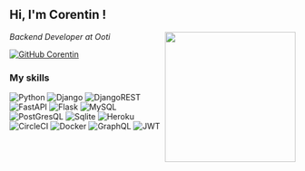 <h2> Hi, I'm Corentin ! </h2>
<img align='right' src="https://media.giphy.com/media/LMt9638dO8dftAjtco/giphy.gif" width="230">
<p><em>Backend Developer at Ooti
</em></p>


[![GitHub Corentin](https://img.shields.io/github/followers/cocorico84?label=follow&style=social)](https://github.com/Cocorico84)

### My skills

<p>
  <img alt="Python" src="https://img.shields.io/badge/Python-3776AB?style=for-the-badge&logo=python&logoColor=white" />
  <img alt="Django" src="https://img.shields.io/badge/django-%23092E20.svg?style=for-the-badge&logo=django&logoColor=white" />
  <img alt="DjangoREST" src="https://img.shields.io/badge/DJANGO-REST-ff1709?style=for-the-badge&logo=django&logoColor=white&color=ff1709&labelColor=gray" />
  <img alt="FastAPI" src="https://img.shields.io/badge/FastAPI-005571?style=for-the-badge&logo=fastapi" />
  <img alt="Flask" src="https://img.shields.io/badge/Flask-000000?style=for-the-badge&logo=flask&logoColor=white" />
  <img alt="MySQL" src="https://img.shields.io/badge/MySQL-00000F?style=for-the-badge&logo=mysql&logoColor=white" />
  <img alt="PostGresQL" src="https://img.shields.io/badge/PostgreSQL-316192?style=for-the-badge&logo=postgresql&logoColor=white" />
  <img alt="Sqlite" src="https://img.shields.io/badge/SQLite-07405E?style=for-the-badge&logo=sqlite&logoColor=white" />
  <img alt="Heroku" src="https://img.shields.io/badge/Heroku-430098?style=for-the-badge&logo=heroku&logoColor=white" />
  <img alt="CircleCI" src="https://img.shields.io/badge/circleci-343434?style=for-the-badge&logo=circleci&logoColor=white" />
  <img alt="Docker" src="https://img.shields.io/badge/docker-%230db7ed.svg?style=for-the-badge&logo=docker&logoColor=white" />
  <img alt="GraphQL" src="https://img.shields.io/badge/-GraphQL-E10098?style=for-the-badge&logo=graphql&logoColor=white" />
  <img alt="JWT" src="https://img.shields.io/badge/JWT-black?style=for-the-badge&logo=JSON%20web%20tokens" />
</p>
